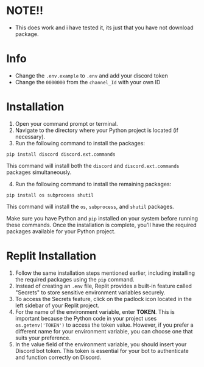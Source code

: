 # NOTE!!
- This does work and i have tested it, its just that you have not download package.

# Info
- Change the `.env.example` to `.env` and add your discord token
- Change the `0000000` from the `channel_Id` with your own ID
# Installation
1. Open your command prompt or terminal.
2. Navigate to the directory where your Python project is located (if necessary).
3. Run the following command to install the packages:
```shell
pip install discord discord.ext.commands
```
This command will install both the `discord` and `discord.ext.commands` packages simultaneously.

4. Run the following command to install the remaining packages:
```shell
pip install os subprocess shutil
```
This command will install the `os`, `subprocess`, and `shutil` packages.

Make sure you have Python and `pip` installed on your system before running these commands. Once the installation is complete, you'll have the required packages available for your Python project.

# Replit Installation
1. Follow the same installation steps mentioned earlier, including installing the required packages using the `pip` command.
2. Instead of creating an `.env` file, Replit provides a built-in feature called "Secrets" to store sensitive environment variables securely.
3. To access the Secrets feature, click on the padlock icon located in the left sidebar of your Replit project.
4. For the name of the environment variable, enter **TOKEN**. This is important because the Python code in your project uses `os.getenv('TOKEN')` to access the token value. However, if you prefer a different name for your environment variable, you can choose one that suits your preference.
5. In the value field of the environment variable, you should insert your Discord bot token. This token is essential for your bot to authenticate and function correctly on Discord.
